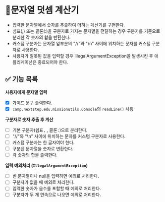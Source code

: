# 🐣문자열 덧셈 계산기
- 입력한 문자열에서 숫자를 추출하여 더하는 계산기를 구현한다.
- 쉼표(,) 또는 콜론(:)을 구분자로 가지는 문자열을 전달하는 경우 구분자를 기준으로 분리한 각 숫자의 합을 반환한다.
- 커스텀 구분자는 문자열 앞부분의 "//"와 "\n" 사이에 위치하는 문자를 커스텀 구분자로 사용한다.
- 사용자가 잘못된 값을 입력할 경우 IllegalArgumentException을 발생시킨 후 애플리케이션은 종료되어야 한다.

## ✅ 기능 목록
**사용자에게 문자열 입력**
  - [X] 가이드 문구 출력한다.
  - [X] `camp.nextstep.edu.missionutils.Console`의 `readLine()` 사용

**구분자로 숫자 추출 후 계산**   
  - [ ] 기본 구분자(쉼표`,` , 콜론`:`)으로 분리한다.
  - [ ] "//"와 "\n" 사이에 위치하는 문자를 커스텀 구분자로 사용한다.
  - [ ] 커스텀 구분자는 한 글자여야 한다.
  - [ ] 구분된 문자열을 숫자로 변환한다.
  - [ ] 각 숫자의 합을 출력한다.

**입력 예외처리 (`IllegalArgumentException`)**
  - [ ] 빈 문자열이나 null을 입력하면 예외로 처리한다.
  - [ ] 구분자가 없을 때 예외로 처리한다.
  - [ ] 입력한 숫자가 음수를 포함할 때 예외로 처리한다.
  - [ ] 구분자가 두 개 연속으로 나오면 예외로 처리한다.